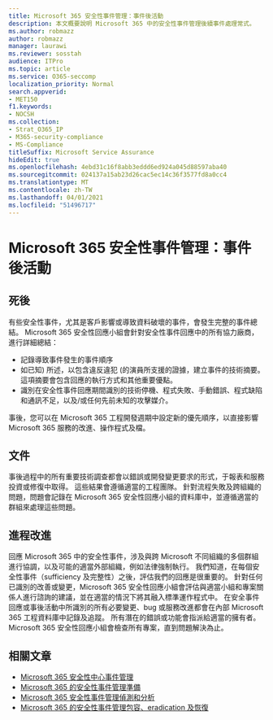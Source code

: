 ```yaml
---
title: Microsoft 365 安全性事件管理：事件後活動
description: 本文概要說明 Microsoft 365 中的安全性事件管理後續事件處理常式。
ms.author: robmazz
author: robmazz
manager: laurawi
ms.reviewer: sosstah
audience: ITPro
ms.topic: article
ms.service: O365-seccomp
localization_priority: Normal
search.appverid:
- MET150
f1.keywords:
- NOCSH
ms.collection:
- Strat_O365_IP
- M365-security-compliance
- MS-Compliance
titleSuffix: Microsoft Service Assurance
hideEdit: true
ms.openlocfilehash: 4ebd31c16f8abb3eddd6ed924a045d88597aba40
ms.sourcegitcommit: 024137a15ab23d26cac5ec14c36f3577fd8a0cc4
ms.translationtype: MT
ms.contentlocale: zh-TW
ms.lasthandoff: 04/01/2021
ms.locfileid: "51496717"
---
```

# <a name="microsoft-365-security-incident-management-post-incident-activity"></a>Microsoft 365 安全性事件管理：事件後活動

## <a name="postmortem"></a>死後

有些安全性事件，尤其是客戶影響或導致資料破壞的事件，會發生完整的事件總結。 Microsoft 365 安全性回應小組會針對安全性事件回應中的所有協力廠商，進行詳細總結：

- 記錄導致事件發生的事件順序
- 如已知) 所述，以包含違反違犯 (的演員所支援的證據，建立事件的技術摘要。 這項摘要會包含回應的執行方式和其他重要優點。
- 識別在安全性事件回應期間識別的技術停機、程式失敗、手動錯誤、程式缺陷和通訊不足，以及/或任何先前未知的攻擊媒介。

事後，您可以在 Microsoft 365 工程開發週期中設定新的優先順序，以直接影響 Microsoft 365 服務的改進、操作程式及檔。

## <a name="documentation"></a>文件

事後過程中的所有重要技術調查都會以錯誤或開發變更要求的形式，于報表和服務投資或修復中取得。 這些結果會遵循適當的工程團隊。 針對流程失敗及跨組織的問題，問題會記錄在 Microsoft 365 安全性回應小組的資料庫中，並遵循適當的群組來處理這些問題。

## <a name="process-improvement"></a>進程改進

回應 Microsoft 365 中的安全性事件，涉及與跨 Microsoft 不同組織的多個群組進行協調，以及可能的適當外部組織，例如法律強制執行。 我們知道，在每個安全性事件（sufficiency 及完整性）之後，評估我們的回應是很重要的。 針對任何已識別的改善或變更，Microsoft 365 安全性回應小組會評估與適當小組和專案關係人進行諮詢的建議，並在適當的情況下將其融入標準運作程式中。 在安全事件回應或事後活動中所識別的所有必要變更、bug 或服務改進都會在內部 Microsoft 365 工程資料庫中記錄及追蹤。 所有潛在的錯誤或功能會指派給適當的擁有者。 Microsoft 365 安全性回應小組會檢查所有專案，直到問題解決為止。

## <a name="related-articles"></a>相關文章

- [Microsoft 365 安全性中心事件管理](assurance-security-incident-management.md)
- [Microsoft 365 的安全性事件管理準備](assurance-sim-preparation.md)
- [Microsoft 365 安全性事件管理偵測和分析](assurance-sim-detection-analysis.md)
- [Microsoft 365 的安全性事件管理包容、eradication 及恢復](assurance-sim-containment-eradication-recovery.md)

